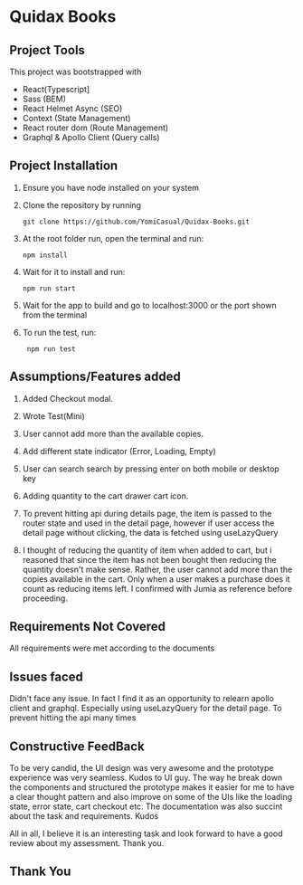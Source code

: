 # Quidax Books

## Project Tools

This project was bootstrapped with

- React(Typescript]
- Sass (BEM)
- React Helmet Async (SEO)
- Context (State Management)
- React router dom (Route Management)
- Graphql & Apollo Client (Query calls)

## Project Installation

1.  Ensure you have node installed on your system
2.  Clone the repository by running
    ```
    git clone https://github.com/YomiCasual/Quidax-Books.git
    ```
3.  At the root folder run, open the terminal and run:
    ```
    npm install
    ```
4.  Wait for it to install and run:
    ```
    npm run start
    ```
5.  Wait for the app to build and go to localhost:3000 or the port shown from the terminal

6.  To run the test, run:
    ```
     npm run test
    ```

## Assumptions/Features added

1. Added Checkout modal.
2. Wrote Test(Mini)
3. User cannot add more than the available copies.
4. Add different state indicator (Error, Loading, Empty)
5. User can search search by pressing enter on both mobile or desktop key
6. Adding quantity to the cart drawer cart icon.
7. To prevent hitting api during details page, the item is passed to the router state and used in the detail page, however if user access the detail page without clicking, the data is fetched using useLazyQuery

8. I thought of reducing the quantity of item when added to cart, but i reasoned that since the item has not been bought then reducing the quantity doesn't make sense. Rather, the user cannot add more than the copies available in the cart. Only when a user makes a purchase does it count as reducing items left. I confirmed with Jumia as reference before proceeding.

## Requirements Not Covered

All requirements were met according to the documents

## Issues faced

Didn't face any issue. In fact I find it as an opportunity to relearn apollo client and graphql. Especially using useLazyQuery for the detail page. To prevent hitting the api many times

## Constructive FeedBack

To be very candid, the UI design was very awesome and the prototype experience was very seamless. Kudos to UI guy. The way he break down the components and structured the prototype makes it easier for me to have a clear thought pattern and also improve on some of the UIs like the loading state, error state, cart checkout etc. The documentation was also succint about the task and requirements. Kudos

All in all, I believe it is an interesting task and look forward to have a good review about my assessment. Thank you.

## Thank You
